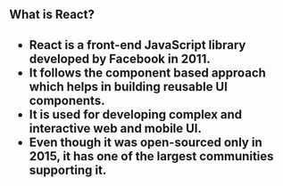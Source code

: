 <h2>What is React?<h2>
<ul>
  <li>React is a front-end JavaScript library developed by Facebook in 2011.</li>
  <li>It follows the component based approach which helps in building reusable UI components.</li>
  <li>It is used for developing complex and interactive web and mobile UI.</li>
  <li>Even though it was open-sourced only in 2015, it has one of the largest communities supporting it.</li>
</ul>
